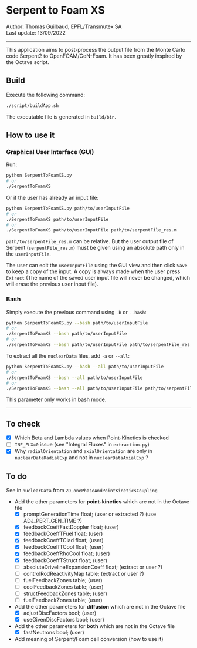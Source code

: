 # Serpent to Foam XS

Author: Thomas Guilbaud, EPFL/Transmutex SA  
Last update: 13/09/2022  

---

This application aims to post-process the output file from the Monte Carlo code
Serpent2 to OpenFOAM/GeN-Foam. It has been greatly inspired by the Octave
script.

## Build

Execute the following command:
``` bash
./script/buildApp.sh
```
The executable file is generated in `build/bin`.

## How to use it

### Graphical User Interface (GUI)

Run:
``` bash
python SerpentToFoamXS.py
# or
./SerpentToFoamXS
```
Or if the user has already an input file:
``` bash
python SerpentToFoamXS.py path/to/userInputFile
# or
./SerpentToFoamXS path/to/userInputFile
# or
./SerpentToFoamXS path/to/userInputFile path/to/serpentFile_res.m
```

`path/to/serpentFile_res.m` can be relative. But the user output file of Serpent
(`serpentFile_res.m`) must be given using an absolute path only in the
`userInputFile`.

The user can edit the `userInputFile` using the GUI view and then click `Save`
to keep a copy of the input. A copy is always made when the user press
`Extract` (The name of the saved user input file will never be changed, which
will erase the previous user input file).

### Bash

Simply execute the previous command using `-b` or `--bash`:
``` bash
python SerpentToFoamXS.py --bash path/to/userInputFile
# or
./SerpentToFoamXS --bash path/to/userInputFile
# or
./SerpentToFoamXS --bash path/to/userInputFile path/to/serpentFile_res.m
```

To extract all the `nuclearData` files, add `-a` or `--all`:
``` bash
python SerpentToFoamXS.py --bash --all path/to/userInputFile
# or
./SerpentToFoamXS --bash --all path/to/userInputFile
# or
./SerpentToFoamXS --bash --all path/to/userInputFile path/to/serpentFile_res.m
```
This parameter only works in bash mode.

--------------------------------------------------------------------------------

## To check
- [x] Which Beta and Lambda values when Point-Kinetics is checked
- [ ] `INF_FLX=0` issue (see "Integral Fluxes" in `extraction.py`)
- [x] Why `radialOrientation` and `axialOrientation` are only in
    `nuclearDataRadialExp` and not in `nuclearDataAxialExp` ?

## To do
See in `nuclearData` from `2D_onePhaseAndPointKineticsCoupling`
- Add the other parameters for **point-kinetics** which are not in the Octave file
    - [x] promptGenerationTime              float; (user or extracted ?) (use ADJ_PERT_GEN_TIME ?)
    - [x] feedbackCoeffFastDoppler          float; (user)
    - [x] feedbackCoeffTFuel                float; (user)
    - [x] feedbackCoeffTClad                float; (user)
    - [x] feedbackCoeffTCool                float; (user)
    - [x] feedbackCoeffRhoCool              float; (user)
    - [x] feedbackCoeffTStruct              float; (user)
    - [ ] absoluteDrivelineExpansionCoeff   float; (extract or user ?)
    - [ ] controlRodReactivityMap           table; (extract or user ?)
    - [ ] fuelFeedbackZones                 table; (user)
    - [ ] coolFeedbackZones                 table; (user)
    - [ ] structFeedbackZones               table; (user)
    - [ ] fuelFeedbackZones                 table; (user)
- Add the other parameters for **diffusion** which are not in the Octave file
    - [x] adjustDiscFactors                 bool; (user)
    - [x] useGivenDiscFactors               bool; (user)
- Add the other parameters for **both** which are not in the Octave file
    - [x] fastNeutrons                      bool; (user)

- Add meaning of Serpent/Foam cell conversion (how to use it)
